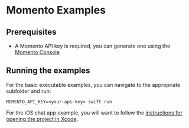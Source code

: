 # Momento Examples

## Prerequisites

- A Momento API key is required, you can generate one using the [Momento Console](https://console.gomomento.com)

## Running the examples

For the basic executable examples, you can navigate to the appropriate subfolder and run:

```
MOMENTO_API_KEY=<your-api-key> swift run
```

For the iOS chat app example, you will want to follow the [instructions for opening the project in Xcode](./demo-chat-app/README.md).
